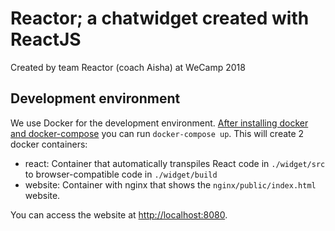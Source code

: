 # Reactor; a chatwidget created with ReactJS
Created by team Reactor (coach Aisha) at WeCamp 2018

## Development environment
We use Docker for the development environment. [After installing docker and docker-compose](https://docs.docker.com/compose/install/)
you can run `docker-compose up`. This will create 2 docker containers:

* react: Container that automatically transpiles React code in `./widget/src` to browser-compatible code in `./widget/build`
* website: Container with nginx that shows the `nginx/public/index.html` website.

You can access the website at [http://localhost:8080](http://localhost:8080).
